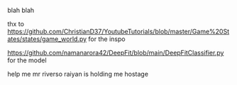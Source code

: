 blah blah   

thx to https://github.com/ChristianD37/YoutubeTutorials/blob/master/Game%20States/states/game_world.py 
for the inspo

https://github.com/namanarora42/DeepFit/blob/main/DeepFitClassifier.py
for the model

help me mr riverso raiyan is holding me hostage 